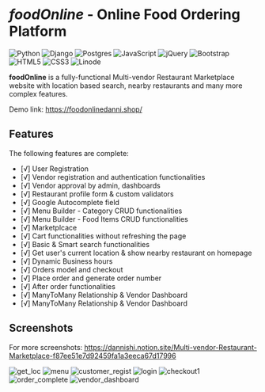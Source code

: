 # *foodOnline* - Online Food Ordering Platform
![Python](https://img.shields.io/badge/python-3670A0?style=for-the-badge&logo=python&logoColor=ffdd54)
![Django](https://img.shields.io/badge/django-%23092E20.svg?style=for-the-badge&logo=django&logoColor=white)
![Postgres](https://img.shields.io/badge/postgres-%23316192.svg?style=for-the-badge&logo=postgresql&logoColor=white)
![JavaScript](https://img.shields.io/badge/javascript-%23323330.svg?style=for-the-badge&logo=javascript&logoColor=%23F7DF1E)
![jQuery](https://img.shields.io/badge/jquery-%230769AD.svg?style=for-the-badge&logo=jquery&logoColor=white)
![Bootstrap](https://img.shields.io/badge/bootstrap-%23563D7C.svg?style=for-the-badge&logo=bootstrap&logoColor=white)
![HTML5](https://img.shields.io/badge/html5-%23E34F26.svg?style=for-the-badge&logo=html5&logoColor=white)
![CSS3](https://img.shields.io/badge/css3-%231572B6.svg?style=for-the-badge&logo=css3&logoColor=white)
![Linode](https://img.shields.io/badge/linode-00A95C?style=for-the-badge&logo=linode&logoColor=white)

**foodOnline** is a fully-functional Multi-vendor Restaurant Marketplace website with location based search, nearby restaurants and many more complex features.

Demo link: https://foodonlinedanni.shop/

## Features

The following features are complete:

* [√] User Registration
* [√] Vendor registration and authentication functionalities 
* [√] Vendor approval by admin, dashboards
* [√] Restaurant profile form & custom validators
* [√] Google Autocomplete field
* [√] Menu Builder - Category CRUD functionalities
* [√] Menu Builder - Food Items CRUD functionalities
* [√] Marketplcace
* [√] Cart functionalities without refreshing the page
* [√] Basic & Smart search functionalities
* [√] Get user's current location & show nearby restaurant on homepage
* [√] Dynamic Business hours
* [√] Orders model and checkout
* [√] Place order and generate order number
* [√] After order functionalities
* [√] ManyToMany Relationship & Vendor Dashboard
* [√] ManyToMany Relationship & Vendor Dashboard

## Screenshots

For more screenshots: https://dannishi.notion.site/Multi-vendor-Restaurant-Marketplace-f87ee51e7d92459fa1a3eeca67d17996


![get_loc](https://user-images.githubusercontent.com/82932047/187219507-26bbfbe9-92e4-4bb4-8291-8e34ec074d0b.png)
![menu](https://user-images.githubusercontent.com/82932047/187219452-94de7ae1-0dad-48c0-957c-1719163b10f4.png)
![customer_regist](https://user-images.githubusercontent.com/82932047/187211982-30ae1b2a-34ed-4c96-b475-b5bdafe7e4d1.png)
![login](https://user-images.githubusercontent.com/82932047/187212110-750fd560-170b-4210-a3b2-3a1aafd66312.png)
![checkout1](https://user-images.githubusercontent.com/82932047/187212189-1feae22b-5f2b-4050-8cb6-5b7e1673f9a7.png)
![order_complete](https://user-images.githubusercontent.com/82932047/187212205-0b207561-56c4-44f7-b13a-00148b66e912.png)
![vendor_dashboard](https://user-images.githubusercontent.com/82932047/187219628-985bfde6-e2e8-4afc-861e-9990c7cd7ba4.png)







